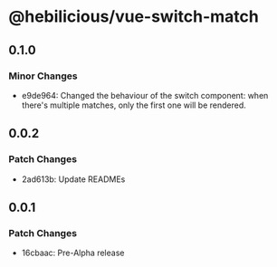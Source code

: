 # @hebilicious/vue-switch-match

## 0.1.0

### Minor Changes

- e9de964: Changed the behaviour of the switch component: when there's multiple matches, only the first one will be rendered.

## 0.0.2

### Patch Changes

- 2ad613b: Update READMEs

## 0.0.1

### Patch Changes

- 16cbaac: Pre-Alpha release
